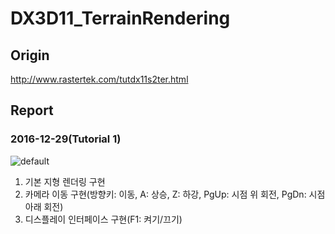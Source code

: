 # DX3D11_TerrainRendering

## Origin
http://www.rastertek.com/tutdx11s2ter.html


## Report

### 2016-12-29(Tutorial 1)  
![default](https://cloud.githubusercontent.com/assets/13383741/21547893/439056c0-ce2c-11e6-9f80-9c2fae5e415a.PNG)  
1. 기본 지형 렌더링 구현  
2. 카메라 이동 구현(방향키: 이동, A: 상승, Z: 하강, PgUp: 시점 위 회전, PgDn: 시점 아래 회전)  
3. 디스플레이 인터페이스 구현(F1: 켜기/끄기)

